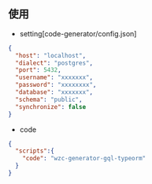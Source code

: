 ## 使用

- setting[code-generator/config.json]

```json
{
  "host": "localhost",
  "dialect": "postgres",
  "port": 5432,
  "username": "xxxxxxx",
  "password": "xxxxxxxx",
  "database": "xxxxxxx",
  "schema": "public",
  "synchronize": false
}
```

- code

```json
{
  "scripts":{
    "code": "wzc-generator-gql-typeorm"
  }
}
```
